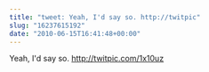 ```yaml
---
title: "tweet: Yeah, I'd say so. http://twitpic"
slug: "16237615192"
date: "2010-06-15T16:41:48+00:00"
---
```

Yeah, I'd say so. http://twitpic.com/1x10uz